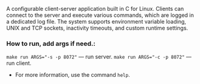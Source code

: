 A configurable client-server application built in C for Linux. Clients can connect to the server and execute various commands, which are logged in a dedicated log file.
 The system supports environment variable loading, UNIX and TCP sockets, inactivity timeouts, and custom runtime settings.

### How to run, add args if need.:
 `make run ARGS="-s -p 8072"` — run server.
 `make run ARGS="-c -p 8072"` — run client.
- For more information, use the command `help`.
